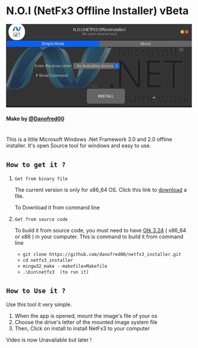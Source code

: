 # N.O.I (NetFx3 Offline Installer) vBeta

![Title](assets/images/screenshot.png)
#### Make by [@Danofred00](https://github.com/danofred00 "Link to Danofred")
#

This is a little Microsoft Windows .Net Framework 3.0 and 2.0 offline installer. It's open Source tool for windows and easy to use.

## ``How to get it ?``

1. ``Get from binary file``

    The current version is only for x86_64 OS. Click this link to [download](https://linkhere.com "https://linkhere.com") a file.

    To Download it from command line
    
        

2. ``Get from source code``

    To build it from source code, you must need to have [Gtk 3.24](https://gtk.org) ( x86_64 or x86 ) in your computer.
    This is command to build it from command line

        > git clone https://github.com/danofred00/netfx3_installer.git
        > cd netfx3_installer
        > mingw32_make --makefile=Makefile
        > .\bin\netfx3  (to run it)


## ``How to Use it ?``

Use this tool it very simple. 
1. When the app is opened, mount the image's file of your os
2. Choose the drive's letter of the mounted image system file
3. Then, Click on install to install NetFx3 to your computer

Video is now Unavaliable but later !
